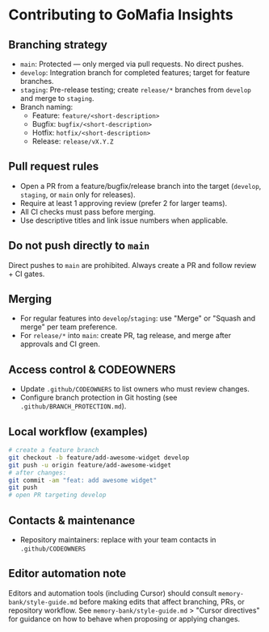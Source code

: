 # Contributing to GoMafia Insights

## Branching strategy
- `main`: Protected — only merged via pull requests. No direct pushes.
- `develop`: Integration branch for completed features; target for feature branches.
- `staging`: Pre-release testing; create `release/*` branches from `develop` and merge to `staging`.
- Branch naming:
  - Feature: `feature/<short-description>`
  - Bugfix: `bugfix/<short-description>`
  - Hotfix: `hotfix/<short-description>`
  - Release: `release/vX.Y.Z`

## Pull request rules
- Open a PR from a feature/bugfix/release branch into the target (`develop`, `staging`, or `main` only for releases).
- Require at least 1 approving review (prefer 2 for larger teams).
- All CI checks must pass before merging.
- Use descriptive titles and link issue numbers when applicable.

## Do not push directly to `main`
Direct pushes to `main` are prohibited. Always create a PR and follow review + CI gates.

## Merging
- For regular features into `develop`/`staging`: use "Merge" or "Squash and merge" per team preference.
- For `release/*` into `main`: create PR, tag release, and merge after approvals and CI green.

## Access control & CODEOWNERS
- Update `.github/CODEOWNERS` to list owners who must review changes.
- Configure branch protection in Git hosting (see `.github/BRANCH_PROTECTION.md`).

## Local workflow (examples)
```bash
# create a feature branch
git checkout -b feature/add-awesome-widget develop
git push -u origin feature/add-awesome-widget
# after changes:
git commit -am "feat: add awesome widget"
git push
# open PR targeting develop
```

## Contacts & maintenance
- Repository maintainers: replace with your team contacts in `.github/CODEOWNERS`

## Editor automation note
Editors and automation tools (including Cursor) should consult `memory-bank/style-guide.md` before making edits that affect branching, PRs, or repository workflow. See `memory-bank/style-guide.md` > "Cursor directives" for guidance on how to behave when proposing or applying changes.
